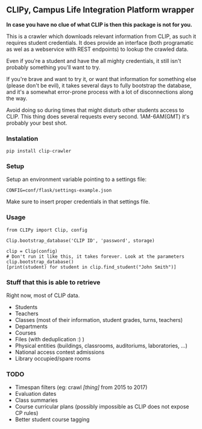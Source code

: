 ## CLIPy, Campus Life Integration Platform wrapper
**In case you have no clue of what CLIP is then this package is not for you.**

This is a crawler which downloads relevant information from CLIP, as such it requires student credentials.
It does provide an interface (both programatic as wel as a webservice with REST endpoints) to lookup the crawled data.

Even if you're a student and have the all mighty credentials, it still isn't probably something you'll want to try.

If you're brave and want to try it, or want that information for something else (please don't be evil), it takes several days to fully bootstrap the database, and it's a somewhat error-prone process with a lot of disconnections along the way.

Avoid doing so during times that might disturb other students access to CLIP. This thing does several requests every second. 1AM-6AM(GMT) it's probably your best shot.



### Instalation
    pip install clip-crawler

### Setup
Setup an environment variable pointing to a settings file:

    CONFIG=conf/flask/settings-example.json

Make sure to insert proper credentials in that settings file.

### Usage
    from CLIPy import Clip, config
    
    Clip.bootstrap_database('CLIP ID', 'password', storage)
    
    clip = Clip(config)
    # Don't run it like this, it takes forever. Look at the parameters
    clip.bootstrap_database()
    [print(student) for student in clip.find_student("John Smith")]

### Stuff that this is able to retrieve
Right now, most of CLIP data.
- Students
- Teachers
- Classes (most of their information, student grades, turns, teachers)
- Departments
- Courses
- Files (with deduplication :) )
- Physical entities (buildings, classrooms, auditoriums, laboratories, ...)
- National access contest admissions
- Library occupied/spare rooms

### TODO
- Timespan filters (eg: crawl *[thing]* from 2015 to 2017)
- Evaluation dates
- Class summaries
- Course curricular plans (possibly impossible as CLIP does not expose CP rules)
- Better student course tagging